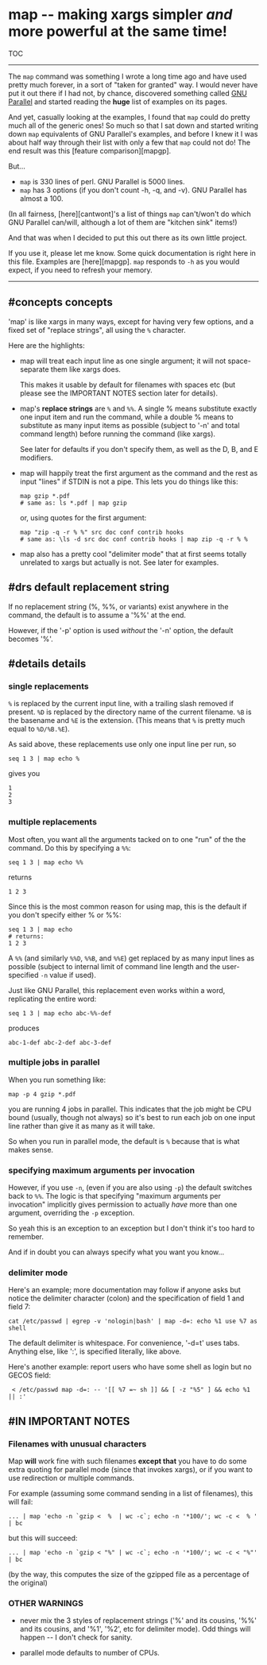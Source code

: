 # map -- making xargs simpler *and* more powerful at the same time!

TOC

----

The `map` command was something I wrote a long time ago and have used pretty
much forever, in a sort of "taken for granted" way.  I would never have put it
out there if I had not, by chance, discovered something called [GNU
Parallel][gp] and started reading the **huge** list of examples on its pages.

And yet, casually looking at the examples, I found that `map` could do pretty
much all of the generic ones!  So much so that I sat down and started writing
down `map` equivalents of GNU Parallel's examples, and before I knew it I was
about half way through their list with only a few that `map` could not do!
The end result was this [feature comparison][mapgp].

But...

  * `map` is 330 lines of perl.  GNU Parallel is 5000 lines.
  * `map` has 3 options (if you don't count -h, -q, and -v).  GNU Parallel has
    almost a 100.

(In all fairness, [here][cantwont]'s a list of things `map` can't/won't do
which GNU Parallel can/will, although a lot of them are "kitchen sink" items!)

And that was when I decided to put this out there as its own little project.

If you use it, please let me know.  Some quick documentation is right here in
this file.  Examples are [here][mapgp].  `map` responds to `-h` as you would
expect, if you need to refresh your memory.

[gp]: http://www.gnu.org/software/parallel/

----

## #concepts concepts

'map' is like xargs in many ways, except for having very few options, and a
fixed set of "replace strings", all using the `%` character.

Here are the highlights:

  * map will treat each input line as one single argument; it will not
    space-separate them like xargs does.

    This makes it usable by default for filenames with spaces etc (but please
    see the IMPORTANT NOTES section later for details).

  * map's **replace strings** are `%` and `%%`.  A single % means substitute
    exactly one input item and run the command, while a double % means to
    substitute as many input items as possible (subject to '-n' and total
    command length) before running the command (like xargs).

    See later for defaults if you don't specify them, as well as the D, B, and
    E modifiers.

  * map will happily treat the first argument as the command and the rest as
    input "lines" if STDIN is not a pipe.  This lets you do things like this:

        map gzip *.pdf
        # same as: ls *.pdf | map gzip

    or, using quotes for the first argument:

        map "zip -q -r % %" src doc conf contrib hooks
        # same as: \ls -d src doc conf contrib hooks | map zip -q -r % %

  * map also has a pretty cool "delimiter mode" that at first seems totally
    unrelated to xargs but actually is not.  See later for examples.

## #drs default replacement string

If no replacement string (%, %%, or variants) exist anywhere in the command,
the default is to assume a '%%' at the end.

However, if the '-p' option is used *without* the '-n' option, the default
becomes '%'.

## #details details

### single replacements

`%` is replaced by the current input line, with a trailing slash removed if
present.  `%D` is replaced by the directory name of the current filename.
`%B` is the basename and `%E` is the extension.  (This means that `%` is
pretty much equal to `%D/%B.%E`).

As said above, these replacements use only one input line per run, so

    seq 1 3 | map echo %

gives you

    1
    2
    3

### multiple replacements

Most often, you want all the arguments tacked on to one "run" of the
the command.  Do this by specifying a `%%`:

    seq 1 3 | map echo %%

returns

    1 2 3

Since this is the most common reason for using map, this is the default if you
don't specify either % or %%:

    seq 1 3 | map echo
    # returns:
    1 2 3

A `%%` (and similarly `%%D`, `%%B`, and `%%E`) get replaced by as many input
lines as possible (subject to internal limit of command line length and the
user-specified `-n` value if used).

Just like GNU Parallel, this replacement even works within a word, replicating
the entire word:

    seq 1 3 | map echo abc-%%-def

produces

    abc-1-def abc-2-def abc-3-def

### multiple jobs in parallel

When you run something like:

    map -p 4 gzip *.pdf

you are running 4 jobs in parallel.  This indicates that the job might be CPU
bound (usually, though not always) so it's best to run each job on one input
line rather than give it as many as it will take.

So when you run in parallel mode, the default is `%` because that is what
makes sense.

### specifying maximum arguments per invocation

However, if you use `-n`, (even if you are also using `-p`) the default
switches back to `%%`.  The logic is that specifying "maximum arguments per
invocation" implicitly gives permission to actually *have* more than one
argument, overriding the `-p` exception.

So yeah this is an exception to an exception but I don't think it's too hard
to remember.

And if in doubt you can always specify what you want you know...

### delimiter mode

Here's an example; more documentation may follow if anyone asks but notice the
delimiter character (colon) and the specification of field 1 and field 7:

    cat /etc/passwd | egrep -v 'nologin|bash' | map -d=: echo %1 use %7 as shell

The default delimiter is whitespace.  For convenience, '-d=t' uses tabs.
Anything else, like ':', is specified literally, like above.

Here's another example: report users who have some shell as login but no GECOS
field:

     < /etc/passwd map -d=: -- '[[ %7 =~ sh ]] && [ -z "%5" ] && echo %1 || :'

## #IN IMPORTANT NOTES

### Filenames with unusual characters

Map **will** work fine with such filenames **except that** you have to do some
extra quoting for parallel mode (since that invokes xargs), or if you want to
use redirection or multiple commands.

For example (assuming some command sending in a list of filenames), this will
fail:

    ... | map 'echo -n `gzip <  %  | wc -c`; echo -n '*100/'; wc -c <  % ' | bc

but this will succeed:

    ... | map 'echo -n `gzip < "%" | wc -c`; echo -n '*100/'; wc -c < "%"' | bc

(by the way, this computes the size of the gzipped file as a percentage of the
original)

### OTHER WARNINGS

  * never mix the 3 styles of replacement strings ('%' and its cousins, '%%'
    and its cousins, and '%1', '%2', etc for delimiter mode).  Odd things will
    happen -- I don't check for sanity.

  * parallel mode defaults to number of CPUs.
